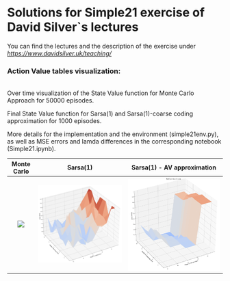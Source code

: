 # Solutions for Simple21 exercise of David Silver`s lectures
You can find the lectures and the description of the exercise under _https://www.davidsilver.uk/teaching/_  

### Action Value tables visualization:
<br>
Over time visualization of the State Value function for Monte Carlo Approach for 50000 episodes.  

Final State Value function for Sarsa(1) and Sarsa(1)-coarse coding approximation for 1000 episodes.  

More details for the implementation and the environment (simple21env.py), as well as MSE errors and lamda differences in the corresponding notebook (Simple21.ipynb).  

| Monte Carlo | Sarsa(1) | Sarsa(1) - AV approximation |
| :---:         |     :---:      |          :---: |
| ![](MC_Qtable.gif)   | ![](Sarsa_Q.png)    | ![](CoarseCoding.png)    |
